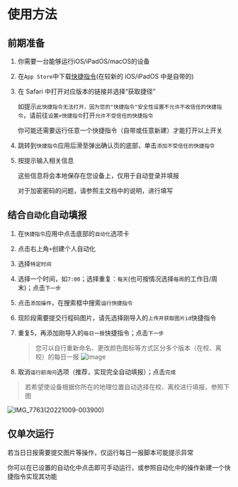 # 使用方法

## 前期准备

1. 你需要一台能够运行iOS/iPadOS/macOS的设备

2. 在`App Store`中下载[快捷指令](https://apps.apple.com/cn/app/%E5%BF%AB%E6%8D%B7%E6%8C%87%E4%BB%A4/id1462947752)(在较新的 iOS/iPadOS 中是自带的)

3. 在 Safari 中打开对应版本的链接并选择“获取捷径”

   如提示`此快捷指令无法打开，因为您的"快捷指令"安全性设置不允许不收信任的快捷指令`，请前往`设置>快捷指令`打开`允许不受信任的快捷指令`

   你可能还需要运行任意一个快捷指令（自带或任意新建）才能打开以上开关

4. 跳转到`快捷指令`应用后滑至弹出确认页的底部，单击`添加不受信任的快捷指令`

5. 按提示输入相关信息

   这些信息将会本地保存在您设备上，仅用于自动登录并填报

   对于加密密码的问题，请参照主文档中的说明，进行填写
   
## 结合`自动化`自动填报

1. 在`快捷指令`应用中点击底部的`自动化`选项卡

2. 点击右上角`+`创建个人自动化

3. 选择`特定时间`

4. 选择一个时间，如`7:00`；选择重复：`每天`(也可按情况选择`每周`的工作日/周末)；点击`下一步`

5. 点击`添加操作`，在搜索框中搜索`运行快捷指令`

6. 现阶段需要提交行程码图片，请先选择刚导入的`上传并获取图片id`快捷指令

7. 重复5，再添加刚导入的`每日一报`快捷指令；点击`下一步`

   > 您可以自行重新命名、更改颜色图标等方式区分多个版本（在校、离校）的每日一报
 ![image](https://user-images.githubusercontent.com/68262945/194718031-0235edc7-2ddf-4d24-b8f0-1d609b00689c.png)

 

8. 取消`运行前询问`选项（推荐，实现完全自动填报）；点击`完成`

> 若希望使设备根据你所在的地理位置自动选择在校、离校进行填报，参照下图

![IMG_7763(20221009-003900)](https://user-images.githubusercontent.com/68262945/194718046-5e8ca67b-82b8-494e-9f01-66ad1ab313a8.PNG)


## 仅单次运行

若当日日报需要提交图片等操作，仅运行每日一报脚本可能提示异常

你可以在已设置的自动化中点击即可手动运行，或参照自动化中的操作新建一个快捷指令实现其功能
